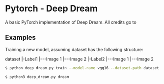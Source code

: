 # Pytorch - Deep Dream
A basic PyTorch implementation of Deep Dream.
All credits go to 

## Examples

Training a new model, assuming dataset has the following structure:

dataset
  |-Label1
  |---Image 1
  |---Image 2
  |-Label2
  |---Image 1
  |---Image 2

```bash
$ python deep_dream.py train --model-name vgg16 --dataset-path dataset
```

```
$ python3 deep_dream.py dream
```
